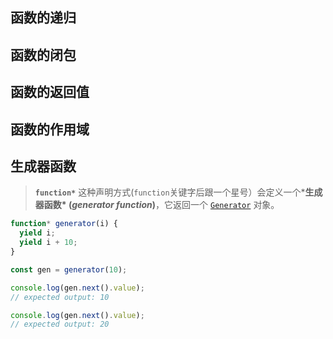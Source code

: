 ## 函数的递归

## 函数的闭包

## 函数的返回值

## 函数的作用域

## 生成器函数

>   **`function*`** 这种声明方式(`function`关键字后跟一个星号）会定义一个***生成器函数\* (***generator function***)**，它返回一个  [`Generator`](https://developer.mozilla.org/zh-CN/docs/Web/JavaScript/Reference/Global_Objects/Generator) 对象。

```javascript
function* generator(i) {
  yield i;
  yield i + 10;
}

const gen = generator(10);

console.log(gen.next().value);
// expected output: 10

console.log(gen.next().value);
// expected output: 20

```

